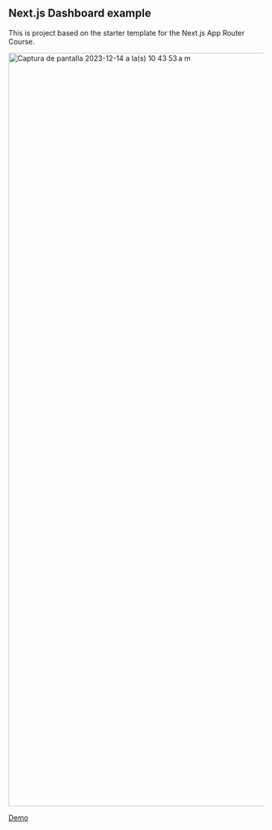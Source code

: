 ## Next.js Dashboard example

This is project based on the starter template for the Next.js App Router Course.

<img width="1487" alt="Captura de pantalla 2023-12-14 a la(s) 10 43 53 a m" src="https://github.com/vnponce/nextjs-example/assets/11002279/0b991570-b926-48ce-b3d8-1113e111a605">

[Demo](https://nextjs-example-9fvx0txd6-vnponce.vercel.app/dashboard)
